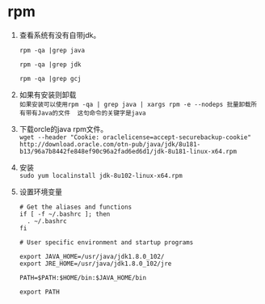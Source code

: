 # rpm    
1. 查看系统有没有自带jdk。     
    ```
    rpm -qa |grep java

    rpm -qa |grep jdk

    rpm -qa |grep gcj
    ```      
1. 如果有安装则卸载    
   `如果安装可以使用rpm -qa | grep java | xargs rpm -e --nodeps 批量卸载所有带有Java的文件  这句命令的关键字是java`      
1. 下载orcle的java rpm文件。     
    `wget --header "Cookie: oraclelicense=accept-securebackup-cookie" http://download.oracle.com/otn-pub/java/jdk/8u181-b13/96a7b8442fe848ef90c96a2fad6ed6d1/jdk-8u181-linux-x64.rpm`
  
1. 安装     
    `sudo yum localinstall jdk-8u102-linux-x64.rpm`     
1. 设置环境变量     
    ```
    # Get the aliases and functions
    if [ -f ~/.bashrc ]; then
      . ~/.bashrc
    fi

    # User specific environment and startup programs

    export JAVA_HOME=/usr/java/jdk1.8.0_102/
    export JRE_HOME=/usr/java/jdk1.8.0_102/jre

    PATH=$PATH:$HOME/bin:$JAVA_HOME/bin

    export PATH
    
    ```

